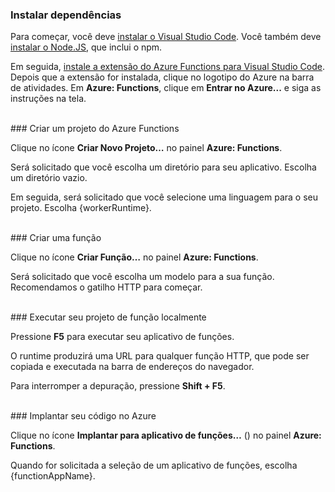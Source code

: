 ### <a name="install-dependencies"></a>Instalar dependências

Para começar, você deve <a href="https://go.microsoft.com/fwlink/?linkid=2016593" target="_blank">instalar o Visual Studio Code</a>. Você também deve <a href="https://go.microsoft.com/fwlink/?linkid=2016195" target="_blank">instalar o Node.JS</a>, que inclui o npm.

Em seguida, <a href="https://go.microsoft.com/fwlink/?linkid=2016800" target="_blank">instale a extensão do Azure Functions para Visual Studio Code</a>. Depois que a extensão for instalada, clique no logotipo do Azure na barra de atividades. Em **Azure: Functions**, clique em **Entrar no Azure...** e siga as instruções na tela.

<br/>
### <a name="create-an-azure-functions-project"></a>Criar um projeto do Azure Functions

Clique no ícone **Criar Novo Projeto…** no painel **Azure: Functions**.

Será solicitado que você escolha um diretório para seu aplicativo. Escolha um diretório vazio.

Em seguida, será solicitado que você selecione uma linguagem para o seu projeto. Escolha {workerRuntime}.

<br/>
### <a name="create-a-function"></a>Criar uma função

Clique no ícone **Criar Função…** no painel **Azure: Functions**.

Será solicitado que você escolha um modelo para a sua função. Recomendamos o gatilho HTTP para começar.

<br/>
### <a name="run-your-function-project-locally"></a>Executar seu projeto de função localmente

Pressione **F5** para executar seu aplicativo de funções.

O runtime produzirá uma URL para qualquer função HTTP, que pode ser copiada e executada na barra de endereços do navegador.

Para interromper a depuração, pressione **Shift + F5**.

<br/>
### <a name="deploy-your-code-to-azure"></a>Implantar seu código no Azure

Clique no ícone **Implantar para aplicativo de funções…** (<ChevronUp/>) no painel **Azure: Functions**.

Quando for solicitada a seleção de um aplicativo de funções, escolha {functionAppName}.

